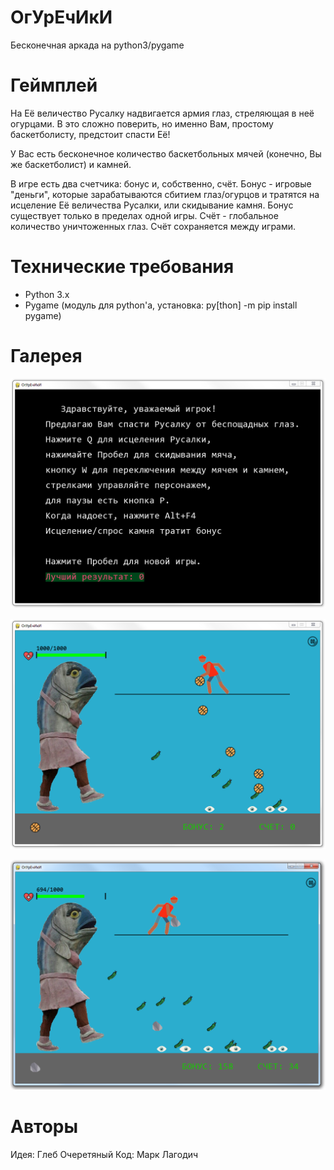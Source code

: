 # ОгУрЕчИкИ
Бесконечная аркада на python3/pygame

# Геймплей

На Её величество Русалку надвигается армия глаз, стреляющая в неё огурцами. В это сложно поверить, но именно Вам, простому баскетболисту, предстоит спасти Её!

У Вас есть бесконечное количество баскетбольных мячей (конечно, Вы же баскетболист) и камней.

В игре есть два счетчика: бонус и, собственно, счёт.
Бонус - игровые "деньги", которые зарабатываются сбитием глаз/огурцов и тратятся на исцеление Её величества Русалки, или скидывание камня. Бонус существует только в пределах одной игры.
Счёт - глобальное количество уничтоженных глаз. Счёт сохраняется между играми.

# Технические требования

- Python 3.x
- Pygame (модуль для python'а, установка: py[thon] -m pip install pygame)

# Галерея

![Start screen](https://github.com/MarkLagodych/assets/blob/main/Ogurechiki/1.PNG?raw=true)

![With balls](https://github.com/MarkLagodych/assets/blob/main/Ogurechiki/2.PNG?raw=true)

![With stones](https://github.com/MarkLagodych/assets/blob/main/Ogurechiki/3.PNG?raw=true)

# Авторы

Идея: Глеб Очеретяный
Код: Марк Лагодич 
